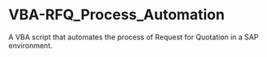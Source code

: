 # VBA-RFQ_Process_Automation
A VBA script that automates the process of Request for Quotation in a SAP environment. 
